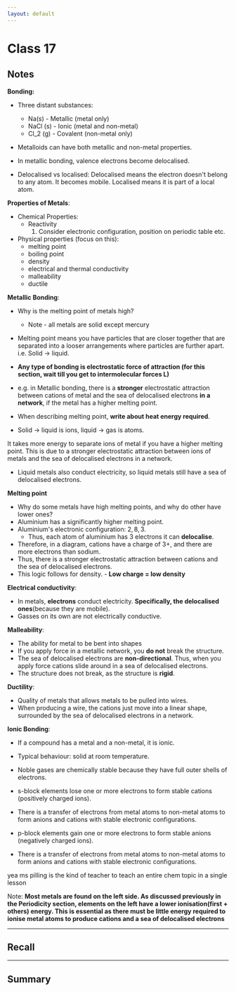 ```yaml
---
layout: default
---
```


# Class 17


## Notes

**Bonding:**
* Three distant substances:
	* Na(s) - Metallic (metal only)
	* NaCl (s) - Ionic (metal and non-metal)
	* Cl_2 (g) - Covalent (non-metal only)
* Metalloids can have both metallic and non-metal properties.

* In metallic bonding, valence electrons become delocalised.
* Delocalised vs localised: Delocalised means the electron doesn't belong to any atom. It becomes mobile. Localised means it is part of a local atom.


**Properties of Metals**:
* Chemical Properties:
	* Reactivity
		1. Consider electronic configuration, position on periodic table etc.
* Physical properties (focus on this):
	* melting point
	* boiling point
	* density
	* electrical and thermal conductivity
	* malleability
	* ductile

**Metallic Bonding**:
* Why is the melting point of metals high?
	* Note - all metals are solid except mercury
* Melting point means you have particles that are closer together that are separated into a looser arrangements where particles are further apart. i.e. Solid -> liquid.

* **Any type of bonding is electrostatic force of attraction (for this section, wait till you get to intermolecular forces L)**

* e.g. in Metallic bonding, there is a **stronger** electrostatic attraction between cations of metal and the sea of delocalised electrons **in a network**, if the metal has a higher melting point.
* When describing melting point, **write about heat energy required**.
* Solid -> liquid is ions, liquid -> gas is atoms.

It takes more energy to separate ions of metal if you have a higher melting point. This is due to a stronger electrostatic attraction between ions of metals and the sea of delocalised electrons in a network.

* Liquid metals also conduct electricity, so liquid metals still have a sea of delocalised electrons.

**Melting point**
* Why do some metals have high melting points, and why do other have lower ones?
* Aluminium has a significantly higher melting point.
* Aluminium's electronic configuration: $2,8,3$.
	* Thus, each atom of aluminium has 3 electrons it can **delocalise**.
* Therefore, in a diagram, cations have a charge of 3+, and there are more electrons than sodium. 
* Thus, there is a stronger electrostatic attraction between cations and the sea of delocalised electrons.
* This logic follows for density. - **Low charge = low density**

**Electrical conductivity**:
* In metals, **electrons** conduct electricity. **Specifically, the delocalised ones**(because they are mobile).
* Gasses on its own are not electrically conductive.

**Malleability**:
* The ability for metal to be bent into shapes
* If you apply force in a metallic network, you **do not** break the structure.
* The sea of delocalised electrons are **non-directional**. Thus, when you apply force cations slide around in a sea of delocalised electrons.
* The structure does not break, as the structure is **rigid**.

**Ductility**:
* Quality of metals that allows metals to be pulled into wires.
* When producing a wire, the cations just move into a linear shape, surrounded by the sea of delocalised electrons in a network.

**Ionic Bonding**:
* If a compound has a metal and a non-metal, it is ionic.
* Typical behaviour: solid at room temperature.

* Noble gases are chemically stable because they have full outer shells of electrons.
* s-block elements lose one or more electrons to form stable cations (positively charged ions).
* There is a transfer of electrons from metal atoms to non-metal atoms to form anions and cations with stable electronic configurations.
* p-block elements gain one or more electrons to form stable anions (negatively charged ions).
* There is a transfer of electrons from metal atoms to non-metal atoms to form anions and cations with stable electronic configurations.

yea ms pilling is the kind of teacher to teach an entire chem topic in a single lesson

Note: **Most metals are found on the left side. As discussed previously in the Periodicity section, elements on the left have a lower ionisation(first + others) energy. This is essential as there must be little energy required to ionise metal atoms to produce cations and a sea of delocalised electrons**


---
## Recall








---

## Summary